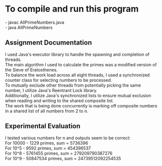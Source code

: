 <h1>To compile and run this program</h1>
- javac AllPrimeNumbers.java<br>
- java  AllPrimeNumbers

<h2>Assignment Documentation</h2>
I used Java's executor library to handle the spawning and completion of threads.<br>
The main algorithm I used to calculate the primes was a modified version of the Sieve of Eratosthenes.<br>
To balance the work load across all eight threads, I used a synchronized counter class for selecting numbers to be processed.<br>
To mutually exclude other threads from potentially picking the same number, I utilize Java's Reentrant Lock library.<br>
Additionally, I utilize Java's synchronized lists to ensure mutual exclusion when reading and writing to the shared composite list.<br>
The work that is being done concurrently is marking off composite numbers in a shared list of all numbers from 2 to n.<br>

<h2>Experimental Evaluation</h2>
I tested various numbers for n and outputs seem to be correct: <br>
For 10000 - 1229 primes, sum = 5736396 <br>
For 10^5 - 9592 primes, sum = 454396537 <br>
For 10^8 - 5761455 primes, sum = 279209790387276 <br>
For 10^9 - 50847534 primes, sum = 24739512092254535 <br>
